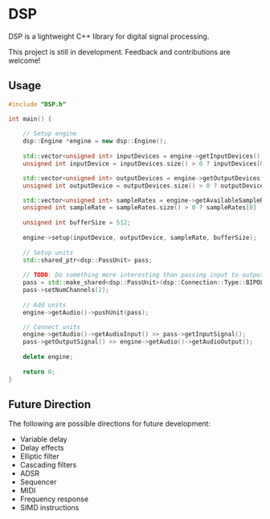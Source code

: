 # DSP

DSP is a lightweight C++ library for digital signal processing.

This project is still in development. Feedback and contributions are welcome!

## Usage

```cpp
#include "DSP.h"

int main() {
    
    // Setup engine
    dsp::Engine *engine = new dsp::Engine();
    
    std::vector<unsigned int> inputDevices = engine->getInputDevices();
    unsigned int inputDevice = inputDevices.size() > 0 ? inputDevices[0] : -1;

    std::vector<unsigned int> outputDevices = engine->getOutputDevices();
    unsigned int outputDevice = outputDevices.size() > 0 ? outputDevices[0] : -1;

    std::vector<unsigned int> sampleRates = engine->getAvailableSampleRates(inputDevice, outputDevice);
    unsigned int sampleRate = sampleRates.size() > 0 ? sampleRates[0] : 0;
    
    unsigned int bufferSize = 512;
    
    engine->setup(inputDevice, outputDevice, sampleRate, bufferSize);
    
    // Setup units
    std::shared_ptr<dsp::PassUnit> pass;
    
    // TODO: Do something more interesting than passing input to output
    pass = std::make_shared<dsp::PassUnit>(dsp::Connection::Type::BIPOLAR);
    pass->setNumChannels(2);
    
    // Add units
    engine->getAudio()->pushUnit(pass);

    // Connect units
    engine->getAudio()->getAudioInput() >> pass->getInputSignal();
    pass->getOutputSignal() >> engine->getAudio()->getAudioOutput();
    
    delete engine;
    
    return 0;
}
```

## Future Direction

The following are possible directions for future development:
- Variable delay
- Delay effects
- Elliptic filter
- Cascading filters
- ADSR
- Sequencer
- MIDI
- Frequency response
- SIMD instructions
